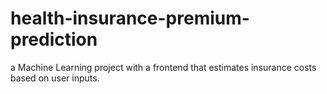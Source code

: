 # health-insurance-premium-prediction
a Machine Learning project with a frontend that estimates insurance costs based on user inputs.
